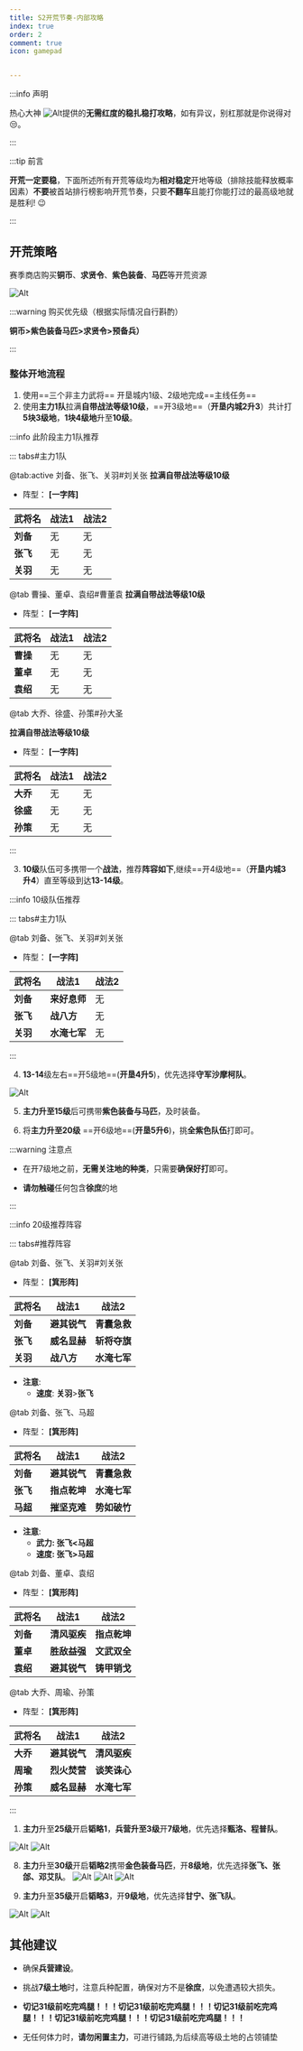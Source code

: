 ```yaml
---
title: S2开荒节奏-内部攻略
index: true
order: 2
comment: true
icon: gamepad


---
```


:::info 声明 

热心大神 ![Alt](/base/shqy.png "热心大神")提供的**无需红度的稳扎稳打攻略**，如有异议，别杠那就是你说得对😒。

:::

:::tip 前言

**开荒一定要稳**，下面所述所有开荒等级均为**相对稳定**开地等级（排除技能释放概率因素）**不要**被首站排行榜影响开荒节奏，只要**不翻车**且能打你能打过的最高级地就是胜利! 😉


:::

## 开荒策略

赛季商店购买**铜币**、**求贤令**、**紫色装备**、**马匹**等开荒资源

![Alt](/攻略/image-20240801214323896.png "赛季商店页面")

:::warning 购买优先级（根据实际情况自行斟酌）

**铜币>紫色装备马匹>求贤令>预备兵）**

:::

### 整体开地流程 



1. 使用==三个非主力武将== 开垦城内1级、2级地完成==主线任务==
2. 使用**主力1队**拉满**自带战法等级10级**，==开3级地==（**开垦内城2升3**）共计打**5块3级地**，**1块4级地**升至**10级**。

:::info 此阶段主力1队推荐

::: tabs#主力1队

@tab:active 刘备、张飞、关羽#刘关张
  **拉满自带战法等级10级**
  * 阵型： **[一字阵]**
  
  | 武将名   | 战法1 | 战法2 |
  | -------- | ----- | ----- |
  | **刘备** | 无    | 无    |
  | **张飞** | 无    | 无    |
  | **关羽** | 无    | 无    |

@tab 曹操、董卓、袁绍#曹董袁
 **拉满自带战法等级10级**
  * 阵型： **[一字阵]**

 | 武将名   | 战法1 | 战法2 |
 | -------- | ----- | ----- |
 | **曹操** | 无    | 无    |
 | **董卓** | 无    | 无    |
 | **袁绍** | 无    | 无    |



@tab 大乔、徐盛、孙策#孙大圣

**拉满自带战法等级10级**
* 阵型： **[一字阵]**

| 武将名   | 战法1 | 战法2 |
| -------- | ----- | ----- |
| **大乔** | 无    | 无    |
| **徐盛** | 无    | 无    |
| **孙策** | 无    | 无    |


:::


3. **10级**队伍可多携带一个**战法**，推荐**阵容如下**,继续==开4级地==（**开垦内城3升4**）直至等级到达**13-14级**。

:::info 10级队伍推荐

::: tabs#主力1队

@tab 刘备、张飞、关羽#刘关张

  * 阵型： **[一字阵]**
  
  | 武将名   | 战法1 | 战法2 |
  | -------- | ----- | ----- |
  | **刘备** | **来好息师**   | 无    |
  | **张飞** | **战八方**    | 无    |
  | **关羽** | **水淹七军**    | 无    |

:::


4. **13-14**级左右==开5级地==(**开垦4升5**)，优先选择**守军沙摩柯队**。
   
![Alt](/攻略/image-20240801215303836.png "沙摩柯队")

5. **主力升至15级**后可携带**紫色装备与马匹**，及时装备。
   
6. 将**主力升至20级** ==开6级地==(**开垦5升6**)，挑**全紫色队伍**打即可。
   
:::warning 注意点

  * 在开7级地之前，**无需关注地的种类**，只需要**确保好打**即可。

  * **请勿触碰**任何包含**徐庶**的地

:::

:::info 20级推荐阵容
  
 ::: tabs#推荐阵容

@tab 刘备、张飞、关羽#刘关张

  * 阵型： **[箕形阵]**
  
  | 武将名   | 战法1 | 战法2 |
  | -------- | ----- | ----- |
  | **刘备** | **避其锐气**   | **青囊急救**    |
  | **张飞** | **威名显赫**    | **斩将夺旗**    |
  | **关羽** | **战八方**    | **水淹七军**   |

  * **注意**: 
     * **速度**: **关羽**>**张飞**

@tab 刘备、张飞、马超


  * 阵型： **[箕形阵]**
  
  | 武将名   | 战法1 | 战法2 |
  | -------- | ----- | ----- |
  | **刘备** | **避其锐气**   | **青囊急救**    |
  | **张飞** | **指点乾坤**    | **水淹七军**    |
  | **马超** | **摧坚克难**    | **势如破竹**   |

  * **注意**:
    * **武力: 张飞<马超**
    * **速度: 张飞>马超**

@tab 刘备、董卓、袁绍
  
  * 阵型： **[箕形阵]**
  
  | 武将名   | 战法1 | 战法2 |
  | -------- | ----- | ----- |
  | **刘备** | **清风驱疾**   | **指点乾坤**    |
  | **董卓** | **胜敌益强**    | **文武双全**    |
  | **袁绍** | **避其锐气**    | **铸甲销戈**   |


@tab 大乔、周瑜、孙策
  
  * 阵型： **[箕形阵]**
  
  | 武将名   | 战法1 | 战法2 |
  | -------- | ----- | ----- |
  | **大乔** | **避其锐气**   | **清风驱疾**    |
  | **周瑜** | **烈火焚营**    | **谈笑诛心**    |
  | **孙策** | **威名显赫**    | **水淹七军**   |
 
:::


1. **主力**升至**25级**开启**韬略1**，**兵营升至3级**开**7级地**，优先选择**甄洛、程普队**。
  

  ![Alt](/攻略/image-20240801220633828.png "甄洛") ![Alt](/攻略/image-20240801220645563.png "程普")


8. **主力**升至**30级**开启**韬略2**携带**金色装备马匹**，开**8级地**，优先选择**张飞、张郃、邓艾队**。
  ![Alt](/攻略/image-20240801220807476.png "张飞") 
  ![Alt](/攻略/image-20240801220821527.png) 
  ![Alt](/攻略/image-20240801220833561.png) 

9. **主力**升至**35级**开启**韬略3**，开**9级地**，优先选择**甘宁、张飞队**。
  
  ![Alt](/攻略/image-20240801220949283.png) ![Alt](/攻略/image-20240801220956042.png)

  

## 其他建议


- 确保**兵营建设**。

- 挑战**7级土地**时，注意兵种配置，确保对方不是**徐庶**，以免遭遇较大损失。
- **切记31级前吃完鸡腿！！！切记31级前吃完鸡腿！！！切记31级前吃完鸡腿！！！切记31级前吃完鸡腿！！！切记31级前吃完鸡腿！！！**
- 无任何体力时，**请勿闲置主力**，可进行铺路,为后续高等级土地的占领铺垫

